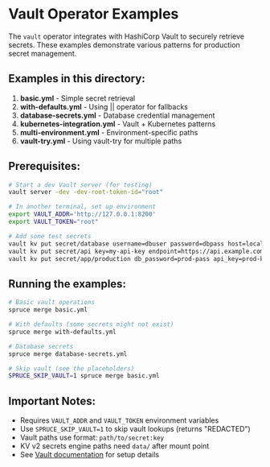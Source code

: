 # Vault Operator Examples

The `vault` operator integrates with HashiCorp Vault to securely retrieve secrets. These examples demonstrate various patterns for production secret management.

## Examples in this directory:

1. **basic.yml** - Simple secret retrieval
2. **with-defaults.yml** - Using || operator for fallbacks
3. **database-secrets.yml** - Database credential management
4. **kubernetes-integration.yml** - Vault + Kubernetes patterns
5. **multi-environment.yml** - Environment-specific paths
6. **vault-try.yml** - Using vault-try for multiple paths

## Prerequisites:

```bash
# Start a dev Vault server (for testing)
vault server -dev -dev-root-token-id="root"

# In another terminal, set up environment
export VAULT_ADDR='http://127.0.0.1:8200'
export VAULT_TOKEN="root"

# Add some test secrets
vault kv put secret/database username=dbuser password=dbpass host=localhost
vault kv put secret/api key=my-api-key endpoint=https://api.example.com
vault kv put secret/app/production db_password=prod-pass api_key=prod-key
```

## Running the examples:

```bash
# Basic vault operations
spruce merge basic.yml

# With defaults (some secrets might not exist)
spruce merge with-defaults.yml

# Database secrets
spruce merge database-secrets.yml

# Skip vault (see the placeholders)
SPRUCE_SKIP_VAULT=1 spruce merge basic.yml
```

## Important Notes:

- Requires `VAULT_ADDR` and `VAULT_TOKEN` environment variables
- Use `SPRUCE_SKIP_VAULT=1` to skip vault lookups (returns "REDACTED")
- Vault paths use format: `path/to/secret:key`
- KV v2 secrets engine paths need `data/` after mount point
- See [Vault documentation](../doc/pulling-creds-from-vault.md) for setup details
